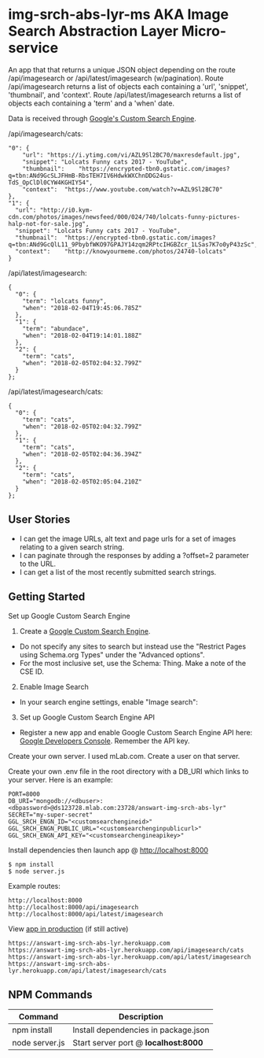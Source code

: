 # img-srch-abs-lyr-ms AKA Image Search Abstraction Layer Micro-service

An app that that returns a unique JSON object depending on the route /api/imagesearch or /api/latest/imagesearch (w/pagination). Route /api/imagesearch returns a list of objects each containing a 'url', 'snippet', 'thumbnail', and 'context'. Route /api/latest/imagesearch returns a list of objects each containing a 'term' and a 'when' date.

Data is received through [Google's Custom Search Engine](https://cse.google.com/cse).

/api/imagesearch/cats:
```
"0": {
    "url": "https://i.ytimg.com/vi/AZL9Sl2BC70/maxresdefault.jpg",
    "snippet": "Lolcats Funny cats 2017 - YouTube",
    "thumbnail":	"https://encrypted-tbn0.gstatic.com/images?q=tbn:ANd9GcSLJFHmB-RbsTEH7IV6HdwkWXChnDDG24us-TdS_OpClDl0CYW4KGHIY54",
    "context":	"https://www.youtube.com/watch?v=AZL9Sl2BC70"
},
"1": {
  "url": "http://i0.kym-cdn.com/photos/images/newsfeed/000/024/740/lolcats-funny-pictures-halp-not-for-sale.jpg",
  "snippet": "Lolcats Funny cats 2017 - YouTube",
  "thumbnail":	"https://encrypted-tbn0.gstatic.com/images?q=tbn:ANd9GcQlL11_9PbybfWKO97GPAJY14zqm2RPtcIHGBZcr_1LSas7K7o0yP43zSc",
  "context":	"http://knowyourmeme.com/photos/24740-lolcats"
}
```

/api/latest/imagesearch:
```
{
  "0": {
    "term": "lolcats funny",
    "when": "2018-02-04T19:45:06.785Z"
  },
  "1": {
    "term": "abundace",
    "when": "2018-02-04T19:14:01.188Z"
  },
  "2": {
    "term":	"cats",
    "when":	"2018-02-05T02:04:32.799Z"
  }
};
```

/api/latest/imagesearch/cats:
```
{
  "0": {
    "term":	"cats",
    "when":	"2018-02-05T02:04:32.799Z"
  },
  "1": {
    "term":	"cats",
    "when":	"2018-02-05T02:04:36.394Z"
  },
  "2": {
    "term":	"cats",
    "when":	"2018-02-05T02:05:04.210Z"
  }
};
```

User Stories
------------

- I can get the image URLs, alt text and page urls for a set of images relating to a given search string.
- I can paginate through the responses by adding a ?offset=2 parameter to the URL.
- I can get a list of the most recently submitted search strings.

Getting Started
---------------

Set up Google Custom Search Engine

1. Create a [Google Custom Search Engine](https://cse.google.com/cse).

- Do not specify any sites to search but instead use the "Restrict Pages using Schema.org Types" under the "Advanced options".
- For the most inclusive set, use the Schema: Thing. Make a note of the CSE ID.

2. Enable Image Search

- In your search engine settings, enable "Image search":

3. Set up Google Custom Search Engine API

- Register a new app and enable Google Custom Search Engine API here: [Google Developers Console](https://console.developers.google.com/). Remember the API key.

Create your own server. I used mLab.com.
Create a user on that server.

Create your own .env file in the root directory with a DB_URI which links to your server. Here is an example:
```
PORT=8000
DB_URI="mongodb://<dbuser>:<dbpassword>@ds123728.mlab.com:23728/answart-img-srch-abs-lyr"
SECRET="my-super-secret"
GGL_SRCH_ENGN_ID="<customsearchengineid>"
GGL_SRCH_ENGN_PUBLIC_URL="<customsearchenginpublicurl>"
GGL_SRCH_ENGN_API_KEY="<customsearchengineapikey>"
```

Install dependencies then launch app @ [http://localhost:8000](http://localhost:8000)
```
$ npm install
$ node server.js
```

Example routes:
```
http://localhost:8000
http://localhost:8000/api/imagesearch
http://localhost:8000/api/latest/imagesearch
```

View [app in production](https://answart-img-srch-abs-lyr.herokuapp.com) (if still active)

```
https://answart-img-srch-abs-lyr.herokuapp.com
https://answart-img-srch-abs-lyr.herokuapp.com/api/imagesearch/cats
https://answart-img-srch-abs-lyr.herokuapp.com/api/latest/imagesearch
https://answart-img-srch-abs-lyr.herokuapp.com/api/latest/imagesearch/cats
```

NPM Commands
------------

| Command | Description |
|---------|-------------|
|npm install|Install dependencies in package.json|
|node server.js|Start server port @ **localhost:8000**|
